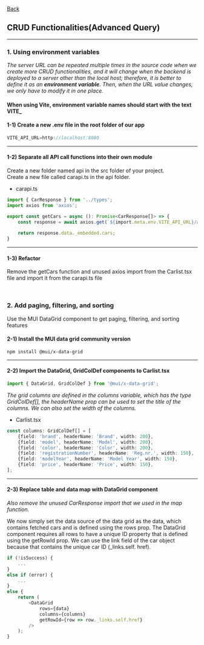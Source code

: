 [Back](README.md)

## CRUD Functionalities(Advanced Query)

<hr>


### 1. Using environment variables

_The server URL can be repeated multiple times in the source code when we create more CRUD functionalities, and it will change when the backend is deployed to a server other than the local host; therefore, it is better to define it as an **environment variable**. Then, when the URL value changes, we only have to modify it in one place._


#### When using Vite, environment variable names should start with the text VITE_

#### 1-1) Create a new .env file in the root folder of our app
```javascript
VITE_API_URL=http://localhost:8080
```

<hr>

#### 1-2) Separate all API call functions into their own module

Create a new folder named api in the src folder of your project. <br>
Create a new file called carapi.ts in the api folder. <br>

- carapi.ts
```typescript
import { CarResponse } from '../types';
import axios from 'axios';

export const getCars = async (): Promise<CarResponse[]> => {
    const response = await axios.get(`${import.meta.env.VITE_API_URL}/api/cars`);
    
    return response.data._embedded.cars;
}
```

<hr>

#### 1-3) Refactor

Remove the getCars function and unused axios import from the Carlist.tsx file and import it from the carapi.ts file





&nbsp;

### 2. Add paging, filtering, and sorting

Use the MUI DataGrid component to get paging, filtering, and sorting features

#### 2-1) Install the MUI data grid community version
```shell
npm install @mui/x-data-grid
```

<hr>

#### 2-2) Import the DataGrid, GridColDef components to Carlist.tsx

```javascript
import { DataGrid, GridColDef } from '@mui/x-data-grid';
```

_The grid columns are defined in the columns variable, which has the type GridColDef[],  the headerName prop can be used to set the title of the columns. We can also set the width of the columns._

- Carlist.tsx
```typescript
const columns: GridColDef[] = [
    {field: 'brand', headerName: 'Brand', width: 200},
    {field: 'model', headerName: 'Model', width: 200},
    {field: 'color', headerName: 'Color', width: 200},
    {field: 'registrationNumber', headerName: 'Reg.nr.', width: 150},
    {field: 'modelYear', headerName: 'Model Year', width: 150},
    {field: 'price', headerName: 'Price', width: 150},
];
```


<hr>

#### 2-3) Replace table and data map with DataGrid component
_Also remove the unused CarResponse import that we used in the map function._

We now simply set the data source of the data grid as the data, which contains fetched cars and is defined using the rows prop. The DataGrid component requires all rows to have a unique ID property that is defined using the getRowId prop. We can use the link field of the car object because that contains the unique car ID (_links.self.
href).
```typescript
if (!isSuccess) {
    ...
}
else if (error) {
    ...
}
else {
    return (
        <DataGrid
            rows={data}
            columns={columns}
            getRowId={row => row._links.self.href}
        />
    );
}
```

